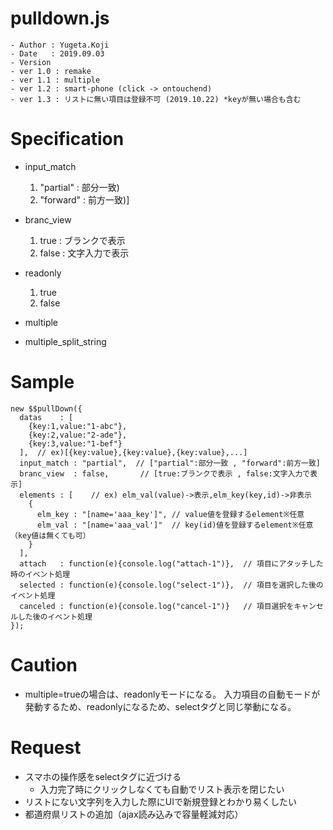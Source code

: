 pulldown.js
==
```
- Author : Yugeta.Koji
- Date   : 2019.09.03
- Version
- ver 1.0 : remake
- ver 1.1 : multiple
- ver 1.2 : smart-phone (click -> ontouchend)
- ver 1.3 : リストに無い項目は登録不可 (2019.10.22) *keyが無い場合も含む
```

# Specification
  - input_match
    1. "partial" : 部分一致)
    2. "forward" : 前方一致)]

  - branc_view
    1. true : ブランクで表示
    2. false : 文字入力で表示

  - readonly
    1. true
    2. false

  - multiple

  - multiple_split_string


# Sample
```
new $$pullDown({
  datas    : [
    {key:1,value:"1-abc"},
    {key:2,value:"2-ade"},
    {key:3,value:"1-bef"}
  ],  // ex)[{key:value},{key:value},{key:value},...]
  input_match : "partial",  // ["partial":部分一致 , "forward":前方一致]
  branc_view  : false,       // [true:ブランクで表示 , false:文字入力で表示]
  elements : [    // ex) elm_val(value)->表示,elm_key(key,id)->非表示
    {
      elm_key : "[name='aaa_key']", // value値を登録するelement※任意
      elm_val : "[name='aaa_val']"  // key(id)値を登録するelement※任意（key値は無くても可） 
    } 
  ],
  attach   : function(e){console.log("attach-1")},  // 項目にアタッチした時のイベント処理
  selected : function(e){console.log("select-1")},  // 項目を選択した後のイベント処理
  canceled : function(e){console.log("cancel-1")}   // 項目選択をキャンセルした後のイベント処理
});
```

# Caution
  - multiple=trueの場合は、readonlyモードになる。
    入力項目の自動モードが発動するため、readonlyになるため、selectタグと同じ挙動になる。


# Request
  - スマホの操作感をselectタグに近づける
    * 入力完了時にクリックしなくても自動でリスト表示を閉じたい
  - リストにない文字列を入力した際にUIで新規登録とわかり易くしたい
  - 都道府県リストの追加（ajax読み込みで容量軽減対応）


